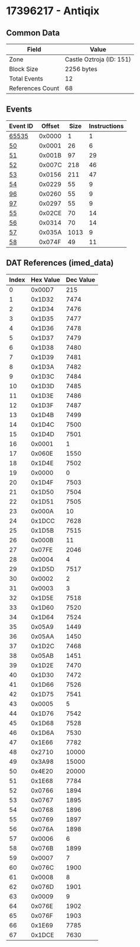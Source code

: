 # 17396217 - Antiqix

## Common Data

| Field            | Value                    |
|------------------|--------------------------|
| Zone             | Castle Oztroja (ID: 151) |
| Block Size       | 2256 bytes               |
| Total Events     | 12                       |
| References Count | 68                       |

## Events

| Event ID            | Offset   |   Size |   Instructions |
|---------------------|----------|--------|----------------|
| [65535](./65535.md) | 0x0000   |      1 |              1 |
| [50](./50.md)       | 0x0001   |     26 |              6 |
| [51](./51.md)       | 0x001B   |     97 |             29 |
| [52](./52.md)       | 0x007C   |    218 |             46 |
| [53](./53.md)       | 0x0156   |    211 |             47 |
| [54](./54.md)       | 0x0229   |     55 |              9 |
| [96](./96.md)       | 0x0260   |     55 |              9 |
| [97](./97.md)       | 0x0297   |     55 |              9 |
| [55](./55.md)       | 0x02CE   |     70 |             14 |
| [56](./56.md)       | 0x0314   |     70 |             14 |
| [57](./57.md)       | 0x035A   |   1013 |              9 |
| [58](./58.md)       | 0x074F   |     49 |             11 |

## DAT References (imed_data)

|   Index | Hex Value   |   Dec Value |
|---------|-------------|-------------|
|       0 | 0x00D7      |         215 |
|       1 | 0x1D32      |        7474 |
|       2 | 0x1D34      |        7476 |
|       3 | 0x1D35      |        7477 |
|       4 | 0x1D36      |        7478 |
|       5 | 0x1D37      |        7479 |
|       6 | 0x1D38      |        7480 |
|       7 | 0x1D39      |        7481 |
|       8 | 0x1D3A      |        7482 |
|       9 | 0x1D3C      |        7484 |
|      10 | 0x1D3D      |        7485 |
|      11 | 0x1D3E      |        7486 |
|      12 | 0x1D3F      |        7487 |
|      13 | 0x1D4B      |        7499 |
|      14 | 0x1D4C      |        7500 |
|      15 | 0x1D4D      |        7501 |
|      16 | 0x0001      |           1 |
|      17 | 0x060E      |        1550 |
|      18 | 0x1D4E      |        7502 |
|      19 | 0x0000      |           0 |
|      20 | 0x1D4F      |        7503 |
|      21 | 0x1D50      |        7504 |
|      22 | 0x1D51      |        7505 |
|      23 | 0x000A      |          10 |
|      24 | 0x1DCC      |        7628 |
|      25 | 0x1D5B      |        7515 |
|      26 | 0x000B      |          11 |
|      27 | 0x07FE      |        2046 |
|      28 | 0x0004      |           4 |
|      29 | 0x1D5D      |        7517 |
|      30 | 0x0002      |           2 |
|      31 | 0x0003      |           3 |
|      32 | 0x1D5E      |        7518 |
|      33 | 0x1D60      |        7520 |
|      34 | 0x1D64      |        7524 |
|      35 | 0x05A9      |        1449 |
|      36 | 0x05AA      |        1450 |
|      37 | 0x1D2C      |        7468 |
|      38 | 0x05AB      |        1451 |
|      39 | 0x1D2E      |        7470 |
|      40 | 0x1D30      |        7472 |
|      41 | 0x1D66      |        7526 |
|      42 | 0x1D75      |        7541 |
|      43 | 0x0005      |           5 |
|      44 | 0x1D76      |        7542 |
|      45 | 0x1D68      |        7528 |
|      46 | 0x1D6A      |        7530 |
|      47 | 0x1E66      |        7782 |
|      48 | 0x2710      |       10000 |
|      49 | 0x3A98      |       15000 |
|      50 | 0x4E20      |       20000 |
|      51 | 0x1E68      |        7784 |
|      52 | 0x0766      |        1894 |
|      53 | 0x0767      |        1895 |
|      54 | 0x0768      |        1896 |
|      55 | 0x0769      |        1897 |
|      56 | 0x076A      |        1898 |
|      57 | 0x0006      |           6 |
|      58 | 0x076B      |        1899 |
|      59 | 0x0007      |           7 |
|      60 | 0x076C      |        1900 |
|      61 | 0x0008      |           8 |
|      62 | 0x076D      |        1901 |
|      63 | 0x0009      |           9 |
|      64 | 0x076E      |        1902 |
|      65 | 0x076F      |        1903 |
|      66 | 0x1E69      |        7785 |
|      67 | 0x1DCE      |        7630 |
